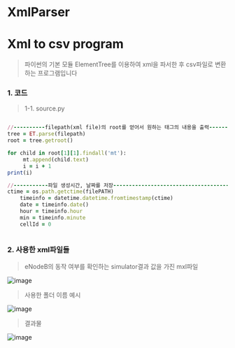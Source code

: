 # XmlParser
Xml to csv program 
==================
> 파이썬의 기본 모듈 ElementTree를 이용하여 xml을 파서한 후 csv파일로 변환하는 프로그램입니다

### 1. 코드
> 1-1. source.py

```ruby

//----------filepath(xml file)의 root를 얻어서 원하는 태그의 내용을 출력----------
tree = ET.parse(filepath)
root = tree.getroot()

for child in root[1][1].findall('mt'):
     mt.append(child.text)
     i = i + 1
print(i)

//-----------파일 생성시간, 날짜를 저장------------------------------------------
ctime = os.path.getctime(filePATH)
    timeinfo = datetime.datetime.fromtimestamp(ctime)
    date = timeinfo.date()
    hour = timeinfo.hour
    min = timeinfo.minute
    cellId = 0
    
```

### 2. 사용한 xml파일들
> eNodeB의 동작 여부를 확인하는 simulator결과 값을 가진 mxl파일

![image](https://user-images.githubusercontent.com/24403704/51648132-d047e580-1fc2-11e9-890c-992702a98f4b.png)

> 사용한 폴더 이름 예시

![image](https://user-images.githubusercontent.com/24403704/51648193-eeade100-1fc2-11e9-957f-95875ff3438a.png)

> 결과물

![image](https://user-images.githubusercontent.com/24403704/51648227-05ecce80-1fc3-11e9-8281-f33f6d0e745c.png)
